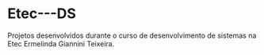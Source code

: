 # Etec---DS
Projetos desenvolvidos durante o curso de desenvolvimento de sistemas na Etec Ermelinda Giannini Teixeira.
